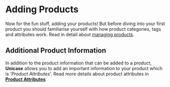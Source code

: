 # Adding Products

Now for the fun stuff, adding your products! But before diving into your first product you should familiarise yourself with how product categories, tags and attributes work. Read in detail about [managing products](http://docs.woothemes.com/document/managing-products/).

## Additional Product Information

In addition to the product information that can be added to a product, **Unicase** allows you to add an important information to your product which is '*Product Attributes*'. Read more details about product attributes in [**Product Attributes**](product_attributes.md)




